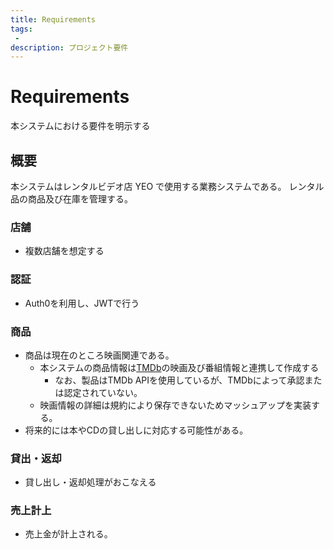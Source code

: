 ```yaml
---
title: Requirements
tags:
 -
description: プロジェクト要件
---
```


# Requirements

本システムにおける要件を明示する

## 概要
本システムはレンタルビデオ店 YEO で使用する業務システムである。
レンタル品の商品及び在庫を管理する。

### 店舗
- 複数店舗を想定する

### 認証
- Auth0を利用し、JWTで行う

### 商品
- 商品は現在のところ映画関連である。
  - 本システムの商品情報は[TMDb](https://www.themoviedb.org/)の映画及び番組情報と連携して作成する
    - なお、製品はTMDb APIを使用しているが、TMDbによって承認または認定されていない。
  - 映画情報の詳細は規約により保存できないためマッシュアップを実装する。
- 将来的には本やCDの貸し出しに対応する可能性がある。

### 貸出・返却
- 貸し出し・返却処理がおこなえる

### 売上計上
- 売上金が計上される。
